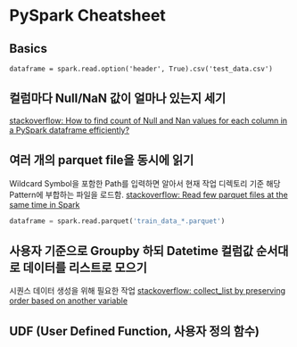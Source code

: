 # PySpark Cheatsheet

## Basics

`dataframe = spark.read.option('header', True).csv('test_data.csv')`

## 컬럼마다 Null/NaN 값이 얼마나 있는지 세기
[stackoverflow: How to find count of Null and Nan values for each column in a PySpark dataframe efficiently?](https://stackoverflow.com/a/44631639)

## 여러 개의 parquet file을 동시에 읽기
Wildcard Symbol을 포함한 Path를 입력하면 알아서 현재 작업 디렉토리 기준 해당 Pattern에 부합하는 파일을 로드함. [stackoverflow: Read few parquet files at the same time in Spark](https://stackoverflow.com/a/37294794)

```python
dataframe = spark.read.parquet('train_data_*.parquet')
```

## 사용자 기준으로 Groupby 하되 Datetime 컬럼값 순서대로 데이터를 리스트로 모으기
시퀀스 데이터 생성을 위해 필요한 작업
[stackoverflow: collect_list by preserving order based on another variable](https://stackoverflow.com/a/50668635)

## UDF (User Defined Function, 사용자 정의 함수)

